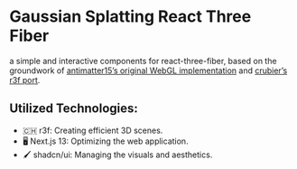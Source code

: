 # Gaussian Splatting React Three Fiber

a simple and interactive components for react-three-fiber, based on the groundwork of [antimatter15’s original WebGL implementation](https://github.com/antimatter15/splat) and [crubier’s r3f port](https://github.com/vincent-lecrubier-skydio/react-three-fiber-gaussian-splat).

## Utilized Technologies:

- 🇨🇭 r3f: Creating efficient 3D scenes.
- 🖥️ Next.js 13: Optimizing the web application.
- 🖌️ shadcn/ui: Managing the visuals and aesthetics.
